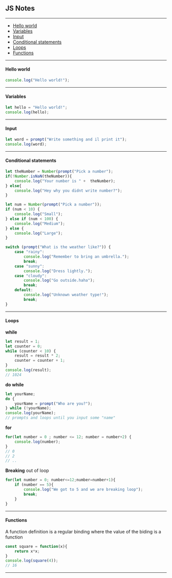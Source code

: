 ## JS Notes

---
-	[Hello world](#Hello)
-	[Variables](#Variables)
-	[Input](#Input)
-	[Conditional statements](#Conditional)
-	[Loops](#Loops)
-	[Functions](#Functions)
---

#### Hello world<a name="Hello"></a>
```js
console.log("Hello world!");
```

---
#### Variables<a name="Variables"></a>
```js
let hello = "Hello world!";
console.log(hello);
```

---
#### Input<a name="Input"></a>
```js
let word = prompt("Write something and il print it");
console.log(word);
```

---
#### Conditional statements<a name="Conditional"></a>
```js
let theNumber = Number(prompt("Pick a number");
if(!Number.isNaN(theNumber)){
	console.log("Your number is " +  theNumber);
} else{
	console.log("Hey why you didnt write number?");
}
```

```js
let num = Number(prompt("Pick a number"));
if (num < 10) {
	console.log("Small");
} else if (num < 100) {
	console.log("Medium");
} else {
	console.log("Large");
}
```

```js
switch (prompt("What is the weather like?")) {
	case "rainy":
		console.log("Remember to bring an umbrella.");
		break;
	case "sunny":
		console.log("Dress lightly.");
	case "cloudy":
		console.log("Go outside.haha");
		break;
	default:
		console.log("Unknown weather type!");
		break;
}
```

---
#### Loops<a name="Loops"></a>

**while**
```js
let result = 1;
let counter = 0;
while (counter < 10) {
	result = result * 2;
	counter = counter + 1;
}
console.log(result);
// 1024
```

**do while**
```js
let yourName;
do {
	yourName = prompt("Who are you?");
} while (!yourName);
console.log(yourName);
// prompts and loops until you input some "name"
```

**for**
```js
for(let number = 0 ; number <= 12; number = number+2) {
	console.log(number);
}
// 0
// 2
// ..
```

**Breaking** out of loop
```js
for(let number = 0; number<=12;number=number+1){
	if (number == 5){
		console.log("We got to 5 and we are breaking loop");
		break;
	}
}
```

---
#### Functions<a name="Functions"></a>

A function definition is a regular binding where the value of the biding is a function
```js
const square = function(x){
	return x*x;
}
console.log(square(4));
// 16
```


---



